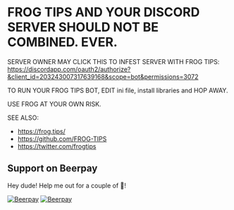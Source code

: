 # FROG TIPS AND YOUR DISCORD SERVER SHOULD NOT BE COMBINED. EVER.

SERVER OWNER MAY CLICK THIS TO INFEST SERVER WITH FROG TIPS:
https://discordapp.com/oauth2/authorize?&client_id=203243007317639168&scope=bot&permissions=3072

TO RUN YOUR FROG TIPS BOT, EDIT ini file, install libraries and HOP AWAY.

USE FROG AT YOUR OWN RISK.

SEE ALSO:
- https://frog.tips/
- https://github.com/FROG-TIPS
- https://twitter.com/frogtips

## Support on Beerpay
Hey dude! Help me out for a couple of :beers:!

[![Beerpay](https://beerpay.io/freiheit/DISCORD.FROG.TIPS/badge.svg?style=beer-square)](https://beerpay.io/freiheit/DISCORD.FROG.TIPS)  [![Beerpay](https://beerpay.io/freiheit/DISCORD.FROG.TIPS/make-wish.svg?style=flat-square)](https://beerpay.io/freiheit/DISCORD.FROG.TIPS?focus=wish)